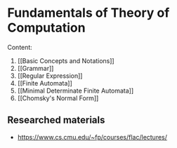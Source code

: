 # Fundamentals of Theory of Computation

Content:
1. [[Basic Concepts and Notations]]
2. [[Grammar]]
3. [[Regular Expression]]
4. [[Finite Automata]]
5. [[Minimal Determinate Finite Automata]]
6. [[Chomsky's Normal Form]]

## Researched materials

- https://www.cs.cmu.edu/~fp/courses/flac/lectures/